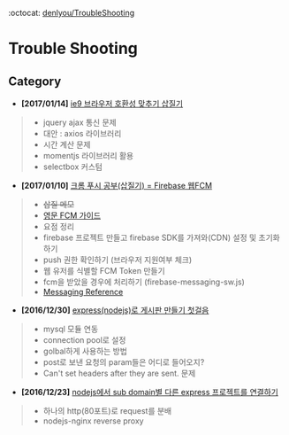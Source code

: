 :octocat: [denlyou/TroubleShooting](https://github.com/denlyou/TroubleShooting)
# Trouble Shooting

## Category

- **[2017/01/14]** [ie9 브라우저 호환성 맞추기 삽질기](frontend/ie9.md)
>- jquery ajax 통신 문제
>  - 대안 : axios 라이브러리
>- 시간 계산 문제
>  - momentjs 라이브러리 활용
>- selectbox 커스텀

- **[2017/01/10]** [크롬 푸시 공부(삽질기) = Firebase 웹FCM](firebase/web2fcm.md)
> - ~~삽질 메모~~
> - [영문 FCM 가이드](https://firebase.google.com/docs/cloud-messaging/js/client)
> - 요점 정리
>  - firebase 프로젝트 만들고 firebase SDK를 가져와(CDN) 설정 및 초기화하기
>  - push 권한 확인하기 (브라우저 지원여부 체크)
>  - 웹 유저를 식별할 FCM Token 만들기
>  - fcm을 받았을 경우에 처리하기 (firebase-messaging-sw.js)
>  - [Messaging Reference](https://firebase.google.com/docs/reference/js/firebase.messaging.Messaging)

- **[2016/12/30]** [express(nodejs)로 게시판 만들기 첫걸음](nodejs/firstboard.md)
> - mysql 모듈 연동
>  - connection pool로 설정
>  - golbal하게 사용하는 방법
> - post로 보낸 요청의 param들은 어디로 들어오지?
> -  Can't set headers after they are sent. 문제


- **[2016/12/23]** [nodejs에서 sub domain별 다른 express 프로젝트를 연결하기](server/reverseproxy.md)
> - 하나의 http(80포트)로 request를 분배
> - nodejs-nginx reverse proxy
